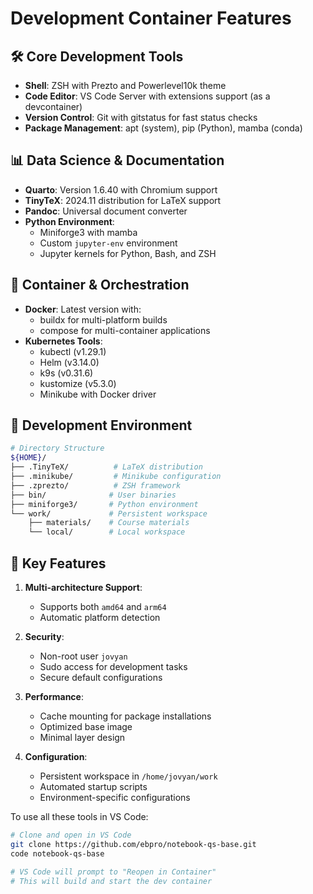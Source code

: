 # Development Container Features

## 🛠 Core Development Tools

- **Shell**: ZSH with Prezto and Powerlevel10k theme
- **Code Editor**: VS Code Server with extensions support (as a devcontainer)
- **Version Control**: Git with gitstatus for fast status checks
- **Package Management**: apt (system), pip (Python), mamba (conda)

## 📊 Data Science & Documentation

- **Quarto**: Version 1.6.40 with Chromium support
- **TinyTeX**: 2024.11 distribution for LaTeX support
- **Pandoc**: Universal document converter
- **Python Environment**: 
  - Miniforge3 with mamba
  - Custom `jupyter-env` environment
  - Jupyter kernels for Python, Bash, and ZSH

## 🐋 Container & Orchestration

- **Docker**: Latest version with:
  - buildx for multi-platform builds
  - compose for multi-container applications
- **Kubernetes Tools**:
  - kubectl (v1.29.1)
  - Helm (v3.14.0)
  - k9s (v0.31.6)
  - kustomize (v5.3.0)
  - Minikube with Docker driver

## 🔧 Development Environment

```bash
# Directory Structure
${HOME}/
├── .TinyTeX/          # LaTeX distribution
├── .minikube/         # Minikube configuration
├── .zprezto/          # ZSH framework
├── bin/              # User binaries
├── miniforge3/       # Python environment
└── work/             # Persistent workspace
    ├── materials/    # Course materials
    └── local/        # Local workspace
```

## 🚀 Key Features

1. **Multi-architecture Support**:
   - Supports both `amd64` and `arm64`
   - Automatic platform detection

2. **Security**:
   - Non-root user `jovyan`
   - Sudo access for development tasks
   - Secure default configurations

3. **Performance**:
   - Cache mounting for package installations
   - Optimized base image
   - Minimal layer design

4. **Configuration**:
   - Persistent workspace in `/home/jovyan/work`
   - Automated startup scripts
   - Environment-specific configurations

To use all these tools in VS Code:

```bash
# Clone and open in VS Code
git clone https://github.com/ebpro/notebook-qs-base.git
code notebook-qs-base

# VS Code will prompt to "Reopen in Container"
# This will build and start the dev container
```
